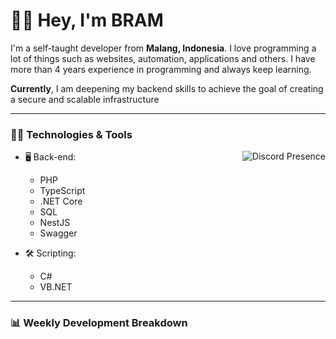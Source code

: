 # 👋🏻 Hey, I'm BRAM

I'm a self-taught developer from **Malang, Indonesia**. I love programming a lot of things such as websites, automation, applications and others. I have more than 4 years experience in programming and always keep learning. 

**Currently**, I am deepening my backend skills to achieve the goal of creating a secure and scalable infrastructure

---

### 🧑‍💻 Technologies & Tools

<a href="https://discord.com/users/351341508974084097" target="_blank" rel="nofollow">
   <img src="https://lanyard.cnrad.dev/api/351341508974084097?showDisplayName=true" alt="Discord Presence" align="right">
</a>

- 🖥️ Back-end:

  - PHP
  - TypeScript
  - .NET Core
  - SQL
  - NestJS
  - Swagger

- 🛠 Scripting:

  - C#
  - VB.NET

---

### 📊 Weekly Development Breakdown

<!--START_SECTION:waka-->
<!--END_SECTION:waka-->
